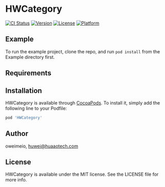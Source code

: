 # HWCategory

[![CI Status](http://img.shields.io/travis/oweimeio/HWCategory.svg?style=flat)](https://travis-ci.org/oweimeio/HWCategory)
[![Version](https://img.shields.io/cocoapods/v/HWCategory.svg?style=flat)](http://cocoapods.org/pods/HWCategory)
[![License](https://img.shields.io/cocoapods/l/HWCategory.svg?style=flat)](http://cocoapods.org/pods/HWCategory)
[![Platform](https://img.shields.io/cocoapods/p/HWCategory.svg?style=flat)](http://cocoapods.org/pods/HWCategory)

## Example

To run the example project, clone the repo, and run `pod install` from the Example directory first.

## Requirements

## Installation

HWCategory is available through [CocoaPods](http://cocoapods.org). To install
it, simply add the following line to your Podfile:

```ruby
pod 'HWCategory'
```

## Author

oweimeio, huwei@huaaotech.com

## License

HWCategory is available under the MIT license. See the LICENSE file for more info.
